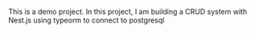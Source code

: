 This is a demo project. In this project, I am building a
CRUD system with Nest.js using typeorm to connect to postgresql
